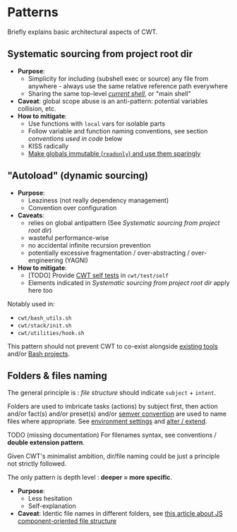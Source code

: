 # Patterns

Briefly explains basic architectural aspects of CWT.

## Systematic sourcing from project root dir

- **Purpose**:
    - Simplicity for including (subshell exec or source) any file from anywhere - always use the same relative reference path everywhere
    - Sharing the same top-level [*current shell*](http://wiki.bash-hackers.org/scripting/processtree), or "main shell"
- **Caveat**: global scope abuse is an anti-pattern: potential variables collision, etc.
- **How to mitigate**:
    - Use functions with `local` vars for isolable parts
    - Follow variable and function naming conventions, see section *conventions used in code* below
    - KISS radically
    - [Make globals immutable (`readonly`) and use them sparingly](http://www.kfirlavi.com/blog/2012/11/14/defensive-bash-programming/)

## "Autoload" (dynamic sourcing)

- **Purpose**:
    - Leaziness (not really dependency management)
    - Convention over configuration
- **Caveats**:
    - relies on global antipattern (See *Systematic sourcing from project root dir*)
    - wasteful performance-wise
    - no accidental infinite recursion prevention
    - potentially excessive fragmentation / over-abstracting / over-engineering (YAGNI)
- **How to mitigate**:
    - [TODO] Provide [CWT self tests](https://github.com/sstephenson/bats) in `cwt/test/self`
    - Elements indicated in *Systematic sourcing from project root dir* apply here too

Notably used in:

- `cwt/bash_utils.sh`
- `cwt/stack/init.sh`
- `cwt/utilities/hook.sh`

This pattern should not prevent CWT to co-exist alongside [existing tools](https://paulmicha.github.io/common-web-tools/about/tools-considerations.html) and/or [Bash projects](https://github.com/awesome-lists/awesome-bash).

## Folders & files naming

The general principle is : *file structure* should indicate `subject` + `intent`.

Folders are used to imbricate tasks (actions) by subject first, then action and/or fact(s) and/or preset(s) and/or [semver convention](https://semver.org/) are used to name files where appropriate. See [environment settings](https://paulmicha.github.io/common-web-tools/about/environment-settings.html) and [alter / extend](https://paulmicha.github.io/common-web-tools/about/alter_extend.html).

TODO (missing documentation) For filenames syntax, see conventions / **double extension pattern**.

Given CWT's minimalist ambition, dir/file naming could be just a principle not strictly followed.

The only pattern is depth level : **deeper = more specific**.

- **Purpose**:
    - Less hesitation
    - Self-explanation
- **Caveat**: Identic file names in different folders, see [this article about JS component-oriented file structure](https://hackernoon.com/the-100-correct-way-to-structure-a-react-app-or-why-theres-no-such-thing-3ede534ef1ed)
